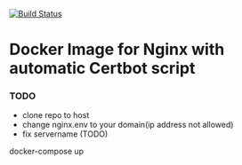 [![Build Status](https://travis-ci.org/KungAlex/ngix-certbot.svg?branch=master)](https://travis-ci.org/KungAlex/ngix-certbot)
# Docker Image for Nginx with automatic Certbot script

### TODO
- clone repo to host
- change nginx.env to your domain(ip address not allowed)
- fix servername (TODO)

docker-compose up




